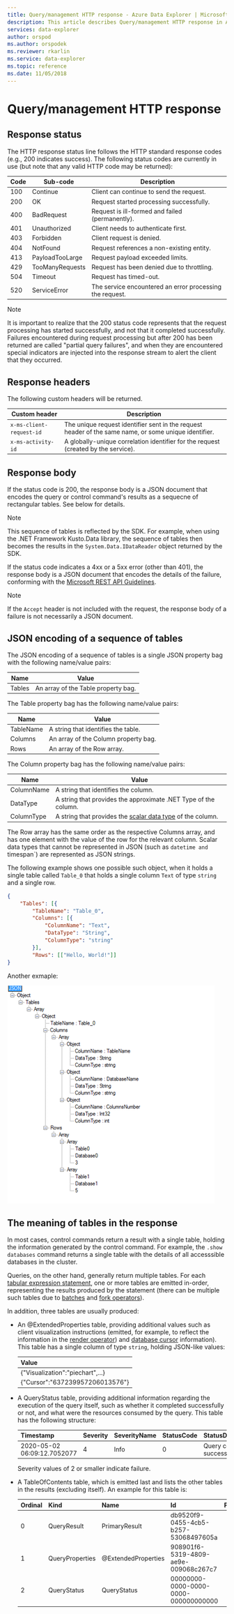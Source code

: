 ```yaml
---
title: Query/management HTTP response - Azure Data Explorer | Microsoft Docs
description: This article describes Query/management HTTP response in Azure Data Explorer.
services: data-explorer
author: orspod
ms.author: orspodek
ms.reviewer: rkarlin
ms.service: data-explorer
ms.topic: reference
ms.date: 11/05/2018
---
```

# Query/management HTTP response

## Response status

The HTTP response status line follows the HTTP standard response codes
(e.g., 200 indicates success). The following status codes are currently in use
(but note that any valid HTTP code may be returned):

|Code|Sub-code       |Description                                    |
|----|---------------|-----------------------------------------------|
|100 |Continue       |Client can continue to send the request.       |
|200 |OK             |Request started processing successfully.       |
|400 |BadRequest     |Request is ill-formed and failed (permanently).|
|401 |Unauthorized   |Client needs to authenticate first.            |
|403 |Forbidden      |Client request is denied.                      |
|404 |NotFound       |Request references a non-existing entity.      |
|413 |PayloadTooLarge|Request payload exceeded limits.               |
|429 |TooManyRequests|Request has been denied due to throttling.     |
|504 |Timeout        |Request has timed-out.                         |
|520 |ServiceError   |The service encountered an error processing the request.|

> [!NOTE]
> It is important to realize that the 200 status code represents that the
> request processing has started successfully, and not that it completed
> successfully. Failures encountered during request processing but after 200
> has been returned are called "partial query failures", and when they
> are encountered special indicators are injected into the response stream
> to alert the client that they occurred.

## Response headers

The following custom headers will be returned.

|Custom header           |Description                                                                                               |
|------------------------|----------------------------------------------------------------------------------------------------------|
|`x-ms-client-request-id`|The unique request identifier sent in the request header of the same name, or some unique identifier.     |
|`x-ms-activity-id`      |A globally-unique correlation identifier for the request (created by the service).                        |

## Response body

If the status code is 200, the response body is a JSON document that encodes
the query or control command's results as a sequecne of rectangular tables.
See below for details.

> [!NOTE]
> This sequence of tables is reflected by the SDK. For example, when using the
> .NET Framework Kusto.Data library, the sequence of tables then becomes
> the results in the `System.Data.IDataReader` object returned by the
> SDK.

If the status code indicates a 4xx or a 5xx error (other than 401),
the response body is a JSON document that encodes the details of the failure,
conforming with the [Microsoft REST API Guidelines](https://github.com/microsoft/api-guidelines).

> [!NOTE]
> If the `Accept` header is not included with the request, the response body
> of a failure is not necessarily a JSON document.

## JSON encoding of a sequence of tables

The JSON encoding of a sequence of tables is a single JSON property bag with
the following name/value pairs:

|Name  |Value                              |
|------|-----------------------------------|
|Tables|An array of the Table property bag.|

The Table property bag has the following name/value pairs:

|Name     |Value                               |
|---------|------------------------------------|
|TableName|A string that identifies the table. |
|Columns  |An array of the Column property bag.|
|Rows     |An array of the Row array.          |

The Column property bag has the following name/value pairs:

|Name      |Value                                                          |
|----------|---------------------------------------------------------------|
|ColumnName|A string that identifies the column.                           |
|DataType  |A string that provides the approximate .NET Type of the column.|
|ColumnType|A string that provides the [scalar data type](../../query/scalar-data-types/index.md) of the column.|

The Row array has the same order as the respective Columns array,
and has one element with the value of the row for the relevant column.
Scalar data types that cannot be represented in JSON (such as `datetime
and `timespan`) are represented as JSON strings.

The following example shows one possible such object, when it holds
a single table called `Table_0` that holds a single column `Text` of type
`string` and a single row.

```json
{
    "Tables": [{
        "TableName": "Table_0",
        "Columns": [{
            "ColumnName": "Text",
            "DataType": "String",
            "ColumnType": "string"
        }],
        "Rows": [["Hello, World!"]]
}
```

Another exmaple:

![JSON Response Representation](../images/rest-json-representation.png "rest-json-representation")

## The meaning of tables in the response

In most cases, control commands return a result with a single table, holding
the information generated by the control command. For example, the `.show databases`
command returns a single table with the details of all accesssible databases
in the cluster.

Queries, on the other hand, generally return multiple tables. For each
[tabular expression statement](../../query/tabularexpressionstatements.md),
one or more tables are emitted in-order, representing the results produced
by the statement (there can be multiple such tables due to [batches](../../query/batches.md)
and [fork operators](../../query/forkoperator.md)).

In addition, three tables are usually produced:

* An @ExtendedProperties table, providing additional values such as client visualization
  instructions (emitted, for example, to reflect the information in the
  [render operator](../../query/renderoperator.md)) and [database cursor](../../management/databasecursor.md)
  information). This table has a single column of type `string`, holding JSON-like values:

  |Value|
  |-----|
  |{"Visualization":"piechart",...}|
  |{"Cursor":"637239957206013576"}|

* A QueryStatus table, providing additional information regarding the execution
  of the query itself, such as whether it completed successfully or not,
  and what were the resources consumed by the query.
  This table has the following structure:

  |Timestamp                  |Severity|SeverityName|StatusCode|StatusDescription            |Count|RequestId|ActivityId|SubActivityId|ClientActivityId|
  |---------------------------|--------|------------|----------|-----------------------------|-----|---------|----------|-------------|----------------|
  |2020-05-02 06:09:12.7052077|4       |Info        | 0        | Query completed successfully|1    |...      |...       |...          |...             |

  Severity values of 2 or smaller indicate failure.

* A TableOfContents table, which is emitted last and lists the other tables
  in the results (excluding itself). An example for this table is:

  |Ordinal|Kind            |Name               |Id                                  |PrettyName|
  |-------|----------------|-------------------|------------------------------------|----------|
  |0      | QueryResult    |PrimaryResult      |db9520f9-0455-4cb5-b257-53068497605a||
  |1      | QueryProperties|@ExtendedProperties|908901f6-5319-4809-ae9e-009068c267c7||
  |2      | QueryStatus    |QueryStatus        |00000000-0000-0000-0000-000000000000||
